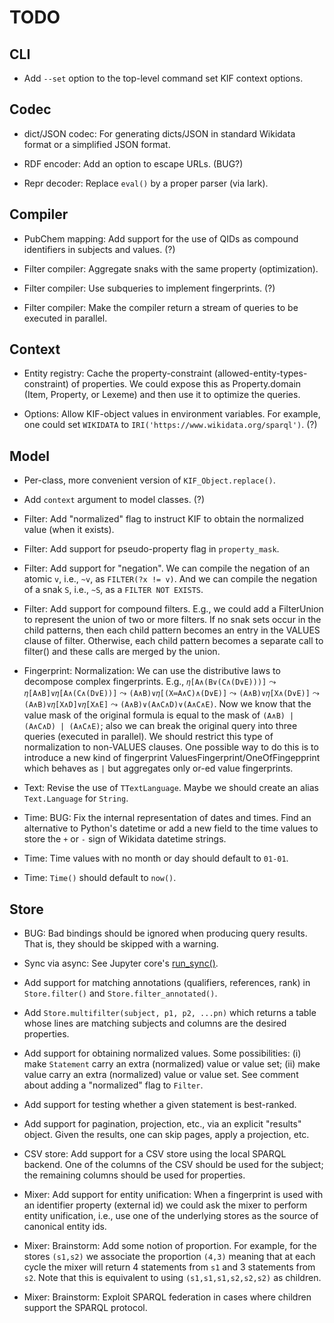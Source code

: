 # TODO

## CLI

- Add `--set` option to the top-level command set KIF context options.

## Codec

- dict/JSON codec: For generating dicts/JSON in standard Wikidata format or
  a simplified JSON format.

- RDF encoder: Add an option to escape URLs.  (BUG?)

- Repr decoder: Replace `eval()` by a proper parser (via lark).

## Compiler

- PubChem mapping: Add support for the use of QIDs as compound identifiers
  in subjects and values. (?)

- Filter compiler: Aggregate snaks with the same property (optimization).

- Filter compiler: Use subqueries to implement fingerprints. (?)

- Filter compiler: Make the compiler return a stream of queries to be
  executed in parallel.

## Context

- Entity registry: Cache the property-constraint
  (allowed-entity-types-constraint) of properties.  We could expose this as
  Property.domain (Item, Property, or Lexeme) and then use it to optimize
  the queries.

- Options: Allow KIF-object values in environment variables.  For example,
  one could set `WIKIDATA` to `IRI('https://www.wikidata.org/sparql')`. (?)

## Model

- Per-class, more convenient version of `KIF_Object.replace()`.

- Add `context` argument to model classes. (?)

- Filter: Add "normalized" flag to instruct KIF to obtain the normalized
  value (when it exists).

- Filter: Add support for pseudo-property flag in `property_mask`.

- Filter: Add support for "negation".  We can compile the negation of an
  atomic `v`, i.e., `~v`, as `FILTER(?x != v)`.  And we can compile the
  negation of a snak `S`, i.e., `~S`, as a `FILTER NOT EXISTS`.

- Filter: Add support for compound filters.  E.g., we could add a
  FilterUnion to represent the union of two or more filters.  If no snak
  sets occur in the child patterns, then each child pattern becomes an entry
  in the VALUES clause of filter.  Otherwise, each child pattern becomes a
  separate call to filter() and these calls are merged by the union.

- Fingerprint: Normalization: We can use the distributive laws to decompose
  complex fingerprints.  E.g., `𝜂[A∧(B∨(C∧(D∨E)))]` ⤳
  `𝜂[A∧B]∨𝜂[A∧(C∧(D∨E))]` ⤳ `(A∧B)∨𝜂[(X≔A∧C)∧(D∨E)]` ⤳ `(A∧B)∨𝜂[X∧(D∨E)]` ⤳
  `(A∧B)∨𝜂[X∧D]∨𝜂[X∧E]` ⤳ `(A∧B)∨(A∧C∧D)∨(A∧C∧E)`. Now we know that the
  value mask of the original formula is equal to the mask of `(A∧B) |
  (A∧C∧D) | (A∧C∧E)`; also we can break the original query into three
  queries (executed in parallel).  We should restrict this type of
  normalization to non-VALUES clauses.  One possible way to do this is to
  introduce a new kind of fingerprint ValuesFingerprint/OneOfFingepprint
  which behaves as `|` but aggregates only or-ed value fingerprints.

- Text: Revise the use of `TTextLanguage`.  Maybe we should create an alias
  `Text.Language` for `String`.

- Time: BUG: Fix the internal representation of dates and times.  Find an
  alternative to Python's datetime or add a new field to the time values to
  store the `+` or `-` sign of Wikidata datetime strings.

- Time: Time values with no month or day should default to `01-01`.

- Time: `Time()` should default to `now()`.

## Store

- BUG: Bad bindings should be ignored when producing query results.  That
  is, they should be skipped with a warning.

- Sync via async: See Jupyter core's
  [run_sync()](https://github.com/jupyter/jupyter_core/blob/main/jupyter_core/utils/__init__.py).

- Add support for matching annotations (qualifiers, references, rank) in
  `Store.filter()` and `Store.filter_annotated()`.

- Add `Store.multifilter(subject, p1, p2, ...pn)` which returns a table
  whose lines are matching subjects and columns are the desired properties.

- Add support for obtaining normalized values.  Some possibilities: (i) make
  `Statement` carry an extra (normalized) value or value set; (ii) make
  value carry an extra (normalized) value or value set.  See comment about
  adding a "normalized" flag to `Filter`.

- Add support for testing whether a given statement is best-ranked.

- Add support for pagination, projection, etc., via an explicit "results"
  object.  Given the results, one can skip pages, apply a projection, etc.

- CSV store: Add support for a CSV store using the local SPARQL backend.
  One of the columns of the CSV should be used for the subject; the
  remaining columns should be used for properties.

- Mixer: Add support for entity unification: When a fingerprint is used with
  an identifier property (external id) we could ask the mixer to perform
  entity unification, i.e., use one of the underlying stores as the source
  of canonical entity ids.

- Mixer: Brainstorm: Add some notion of proportion.  For example, for the
  stores `(s1,s2)` we associate the proportion `(4,3)` meaning that at each
  cycle the mixer will return 4 statements from `s1` and 3 statements from
  `s2`.  Note that this is equivalent to using `(s1,s1,s1,s2,s2,s2)` as
  children.

- Mixer: Brainstorm: Exploit SPARQL federation in cases where children
  support the SPARQL protocol.
